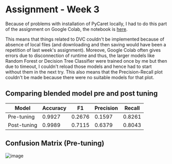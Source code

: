 # Assignment - Week 3

Because of problems with installation of PyCaret locally, I had to do this part of the assignment on Google Colab, the notebook is [here](https://colab.research.google.com/drive/1xDBiRS_HhtsAxh4rO3vc6h_3h-84F6EP?usp=sharing).

This means that things related to DVC couldn't be implemented because of absence of local files (and downloading and then saving would have been a repetition of last week's assignment). Moreove, Google Colab often gives errors due to disconnection of runtime and thus, the larger models like Random Forest or Decision Tree Classifier were trained once by me but then due to timeout, I couldn't reload those models and hence had to start without them in the next try. This also means that the Precision-Recall plot couldn't be made because there were no suitable models for that plot.

## Comparing blended model pre and post tuning

| Model       | Accuracy | F1      | Precision | Recall |
|-------------|----------|---------|-----------|--------|
| Pre-tuning  | 0.9927   | 0.2676  |   0.1597  | 0.8261 |
| Post-tuning | 0.9989   | 0.7115  |   0.6379  | 0.8043 |

## Confusion Matrix (Pre-tuning)
![image](https://user-images.githubusercontent.com/74496363/126691246-d9ef5af6-1933-47da-ac89-a4398d715bbe.png)

